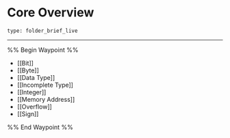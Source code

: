 # Core Overview
 
```ccard
type: folder_brief_live
```
 
---

%% Begin Waypoint %%
- [[Bit]]
- [[Byte]]
- [[Data Type]]
- [[Incomplete Type]]
- [[Integer]]
- [[Memory Address]]
- [[Overflow]]
- [[Sign]]

%% End Waypoint %%